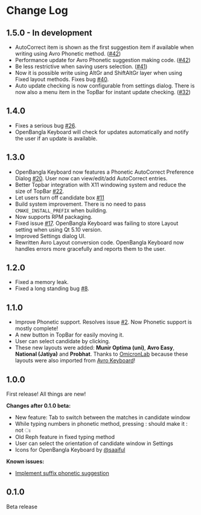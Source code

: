 # Change Log
## 1.5.0 - In development
* AutoCorrect item is shown as the first suggestion item if available when writing using Avro Phonetic method. ([#42](https://github.com/OpenBangla/OpenBangla-Keyboard/pull/42))
* Performance update for Avro Phonetic suggestion making code. ([#42](https://github.com/OpenBangla/OpenBangla-Keyboard/pull/42))
* Be less restrictive when saving users selection. ([#41](https://github.com/OpenBangla/OpenBangla-Keyboard/pull/41)) 
* Now it is possible write using AltGr and ShiftAltGr layer when using Fixed layout methods. Fixes bug [#40](https://github.com/OpenBangla/OpenBangla-Keyboard/issues/40).
* Auto update checking is now configurable from settings dialog. There is now also a menu item in the TopBar for instant update checking. ([#32](https://github.com/OpenBangla/OpenBangla-Keyboard/issues/32))
## 1.4.0
* Fixes a serious bug [#26](https://github.com/OpenBangla/OpenBangla-Keyboard/issues/26).
* OpenBangla Keyboard will check for updates automatically and notify the user if an update is available.
## 1.3.0
* OpenBangla Keyboard now features a Phonetic AutoCorrect Preference Dialog [#20](https://github.com/OpenBangla/OpenBangla-Keyboard/pull/20). User now can view/edit/add AutoCorrect entries.
* Better Topbar integration with X11 windowing system and reduce the size of TopBar [#22](https://github.com/OpenBangla/OpenBangla-Keyboard/pull/22).
* Let users turn off candidate box [#11](https://github.com/OpenBangla/OpenBangla-Keyboard/issues/11)
* Build system improvement. There is no need to pass `CMAKE_INSTALL_PREFIX` when building.
* Now supports RPM packaging.
* Fixed issue [#17](https://github.com/OpenBangla/OpenBangla-Keyboard/issues/17). OpenBangla Keyboard was failing to store Layout setting when using Qt 5.10 version.
* Improved Settings dialog UI.
* Rewritten Avro Layout conversion code. OpenBangla Keyboard now handles errors more gracefully and reports them to the user.

## 1.2.0
* Fixed a memory leak.
* Fixed a long standing bug [#8](https://github.com/OpenBangla/OpenBangla-Keyboard/issues/8).
## 1.1.0
* Improve Phonetic support. Resolves issue [#2](https://github.com/OpenBangla/OpenBangla-Keyboard/issues/2). Now Phonetic support is mostly complete!
* A new button in TopBar for easily moving it.
* User can select candidate by clicking.
* These new layouts were added: **Munir Optima (uni)**, **Avro Easy**, **National (Jatiya)** and **Probhat**. Thanks to [OmicronLab](https://www.omicronlab.com/) because these layouts were also imported from [Avro Keyboard](https://www.omicronlab.com/avro-keyboard.html)!

## 1.0.0
First release! All things are new!

**Changes after 0.1.0 beta:**
* New feature: Tab to switch between the matches in candidate window
* While typing numbers in phonetic method, pressing : should make it : not ঃ
* Old Reph feature in fixed typing method
* User can select the orientation of candidate window in Settings
* Icons for OpenBangla Keyboard by [@saaiful](https://github.com/saaiful)

**Known issues:**
* [Implement suffix phonetic suggestion](https://github.com/OpenBangla/OpenBangla-Keyboard/issues/2)

## 0.1.0
Beta release
